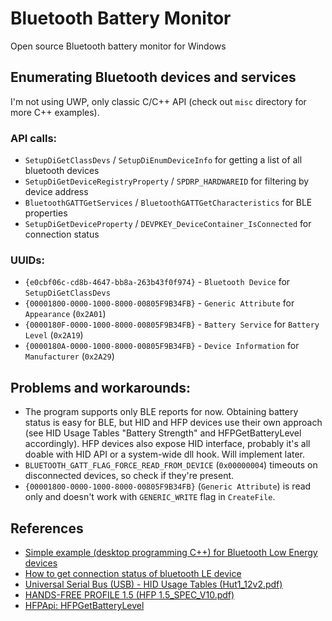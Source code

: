 Bluetooth Battery Monitor
=========================

Open source Bluetooth battery monitor for Windows

## Enumerating Bluetooth devices and services

I'm not using UWP, only classic C/C++ API (check out `misc` directory for more C++ examples).

### API calls:

* `SetupDiGetClassDevs` / `SetupDiEnumDeviceInfo` for getting a list of all bluetooth devices
* `SetupDiGetDeviceRegistryProperty` / `SPDRP_HARDWAREID` for filtering by device address
* `BluetoothGATTGetServices` / `BluetoothGATTGetCharacteristics` for BLE properties
* `SetupDiGetDeviceProperty` / `DEVPKEY_DeviceContainer_IsConnected` for connection status

### UUIDs:

* `{e0cbf06c-cd8b-4647-bb8a-263b43f0f974}` - `Bluetooth Device` for `SetupDiGetClassDevs`
* `{00001800-0000-1000-8000-00805F9B34FB}` - `Generic Attribute` for `Appearance` (`0x2A01`)
* `{0000180F-0000-1000-8000-00805F9B34FB}` - `Battery Service` for `Battery Level` (`0x2A19`)
* `{0000180A-0000-1000-8000-00805F9B34FB}` - `Device Information` for `Manufacturer` (`0x2A29`)

## Problems and workarounds:

* The program supports only BLE reports for now. Obtaining battery status is easy for BLE,
but HID and HFP devices use their own approach (see HID Usage Tables "Battery Strength" and HFPGetBatteryLevel accordingly).
HFP devices also expose HID interface, probably it's all doable with HID API or a system-wide dll hook. Will implement later.
* `BLUETOOTH_GATT_FLAG_FORCE_READ_FROM_DEVICE` (`0x00000004`) timeouts on disconnected devices, so check if they're present.
* `{00001800-0000-1000-8000-00805F9B34FB}` (`Generic Attribute`) is read only and doesn't work with `GENERIC_WRITE` flag in `CreateFile`.

## References

* [Simple example (desktop programming C++) for Bluetooth Low Energy devices](https://social.msdn.microsoft.com/Forums/en-US/bad452cb-4fc2-4a86-9b60-070b43577cc9/is-there-a-simple-example-desktop-programming-c-for-bluetooth-low-energy-devices?forum=wdk)
* [How to get connection status of bluetooth LE device](https://social.msdn.microsoft.com/Forums/windowsdesktop/en-US/7b21b52f-bf85-4643-a717-9d62e15ffb51/how-to-get-connection-status-of-bluetooth-le-device-in-windows-81?forum=wdk)
* [Universal Serial Bus (USB) - HID Usage Tables (Hut1_12v2.pdf)](http://www.usb.org/developers/hidpage/Hut1_12v2.pdf)
* [HANDS-FREE PROFILE 1.5 (HFP 1.5_SPEC_V10.pdf)](https://www.bluetooth.org/docman/handlers/DownloadDoc.ashx?doc_id=41181)
* [HFPApi: HFPGetBatteryLevel](https://msdn.microsoft.com/en-us/library/cc510716.aspx)

